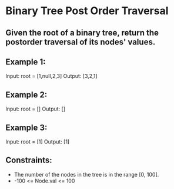 # Binary Tree Post Order Traversal

## Given the root of a binary tree, return the postorder traversal of its nodes' values.

 

## Example 1:


Input: root = [1,null,2,3]
Output: [3,2,1]
## Example 2:

Input: root = []
Output: []
## Example 3:

Input: root = [1]
Output: [1]
 

## Constraints:

- The number of the nodes in the tree is in the range [0, 100].
- -100 <= Node.val <= 100